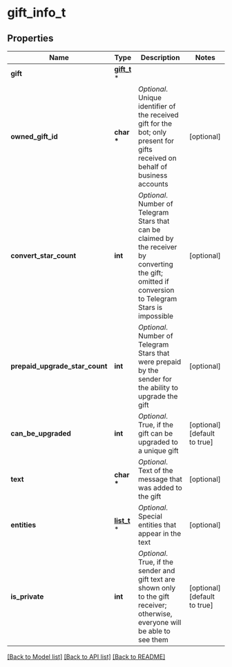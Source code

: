 # gift_info_t

## Properties
Name | Type | Description | Notes
------------ | ------------- | ------------- | -------------
**gift** | [**gift_t**](gift.md) \* |  | 
**owned_gift_id** | **char \*** | *Optional*. Unique identifier of the received gift for the bot; only present for gifts received on behalf of business accounts | [optional] 
**convert_star_count** | **int** | *Optional*. Number of Telegram Stars that can be claimed by the receiver by converting the gift; omitted if conversion to Telegram Stars is impossible | [optional] 
**prepaid_upgrade_star_count** | **int** | *Optional*. Number of Telegram Stars that were prepaid by the sender for the ability to upgrade the gift | [optional] 
**can_be_upgraded** | **int** | *Optional*. True, if the gift can be upgraded to a unique gift | [optional] [default to true]
**text** | **char \*** | *Optional*. Text of the message that was added to the gift | [optional] 
**entities** | [**list_t**](message_entity.md) \* | *Optional*. Special entities that appear in the text | [optional] 
**is_private** | **int** | *Optional*. True, if the sender and gift text are shown only to the gift receiver; otherwise, everyone will be able to see them | [optional] [default to true]

[[Back to Model list]](../README.md#documentation-for-models) [[Back to API list]](../README.md#documentation-for-api-endpoints) [[Back to README]](../README.md)


